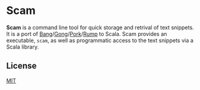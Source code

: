 # Scam

**Scam** is a command line tool for quick storage and retrival of text snippets.
It is a port of [Bang](https://github.com/jimmycuadra/bang)/[Gong](https://github.com/jimmycuadra/gong)/[Pork](https://github.com/jimmycuadra/pork)/[Rump](https://github.com/jimmycuadra/rump) to Scala.
Scam provides an executable, `scam`, as well as programmatic access to the text snippets via a Scala library.

## License

[MIT](https://opensource.org/licenses/MIT)
